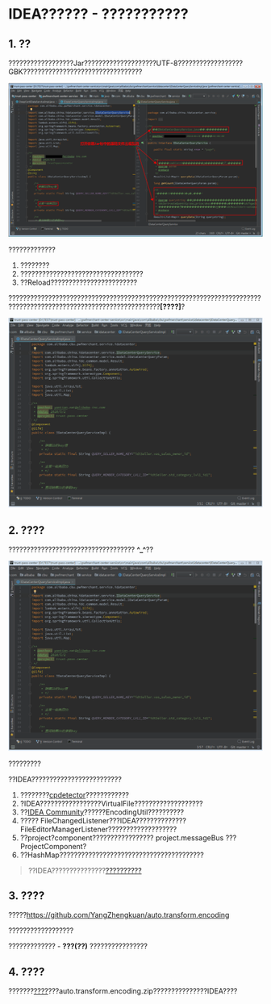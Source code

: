 # IDEA?????? - ???????????

## 1. ??

??????????????????Jar????????????????????UTF-8??????????????????GBK?????????????????????????????????

![1531559595852](./doc/1531559595852.png)

?????????????

1. ????????
2. ??????????????????????????????????
3. ??Reload????????????????????????

????????????????????????????????????????????????????????????????????????????????????????????????????????????????**[????]**?

![1531559595852](./doc/before.gif)

## 2. ????

??????????????????????????????????? **^_^**??

![1531559595852](./doc/after.gif)

?????????

??IDEA?????????????????????????

1. ????????[cpdetector](http://cpdetector.sourceforge.net/)????????????
2. ?IDEA?????????????????VirtualFile???????????????????
3. ??[IDEA Community](https://github.com/JetBrains/intellij-community)??????EncodingUtil??????????
4. ????? FileChangedListener???IDEA?????????????? FileEditorManagerListener???????????????????
5. ??project?component????????????????? project.messageBus ??? ProjectComponent?
6. ??HashMap????????????????????????????????????????

> ??IDEA???????????????[??????????](https://link.jianshu.com/?t=http://www.jetbrains.org/intellij/sdk/docs/)

## 3. ????

?????https://github.com/YangZhengkuan/auto.transform.encoding

??????????????????

????????????? - **???(??)** ????????????????


## 4. ????

???????[????](https://github.com/YangZhengkuan/auto.transform.encoding)???auto.transform.encoding.zip???????????????IDEA????
